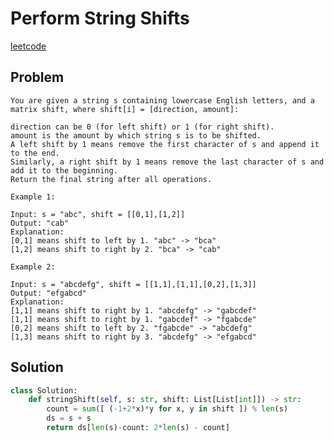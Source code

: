 # Perform String Shifts

[leetcode](https://leetcode.com/explore/other/card/30-day-leetcoding-challenge/529/week-2/3299/)

## Problem

    You are given a string s containing lowercase English letters, and a matrix shift, where shift[i] = [direction, amount]:
    
    direction can be 0 (for left shift) or 1 (for right shift). 
    amount is the amount by which string s is to be shifted.
    A left shift by 1 means remove the first character of s and append it to the end.
    Similarly, a right shift by 1 means remove the last character of s and add it to the beginning.
    Return the final string after all operations.
    
    Example 1:
    
    Input: s = "abc", shift = [[0,1],[1,2]]
    Output: "cab"
    Explanation: 
    [0,1] means shift to left by 1. "abc" -> "bca"
    [1,2] means shift to right by 2. "bca" -> "cab"
    
    Example 2:
    
    Input: s = "abcdefg", shift = [[1,1],[1,1],[0,2],[1,3]]
    Output: "efgabcd"
    Explanation:  
    [1,1] means shift to right by 1. "abcdefg" -> "gabcdef"
    [1,1] means shift to right by 1. "gabcdef" -> "fgabcde"
    [0,2] means shift to left by 2. "fgabcde" -> "abcdefg"
    [1,3] means shift to right by 3. "abcdefg" -> "efgabcd"

## Solution

```python
class Solution:
    def stringShift(self, s: str, shift: List[List[int]]) -> str:
        count = sum([ (-1+2*x)*y for x, y in shift ]) % len(s)
        ds = s + s
        return ds[len(s)-count: 2*len(s) - count] 
```

